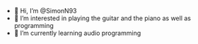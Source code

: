 - 👋 Hi, I’m @SimonN93
- 👀 I’m interested in playing the guitar and the piano as well as programming 
- 🌱 I’m currently learning audio programming


<!---
SimonN93/SimonN93 is a ✨ special ✨ repository because its `README.md` (this file) appears on your GitHub profile.
You can click the Preview link to take a look at your changes.
--->

